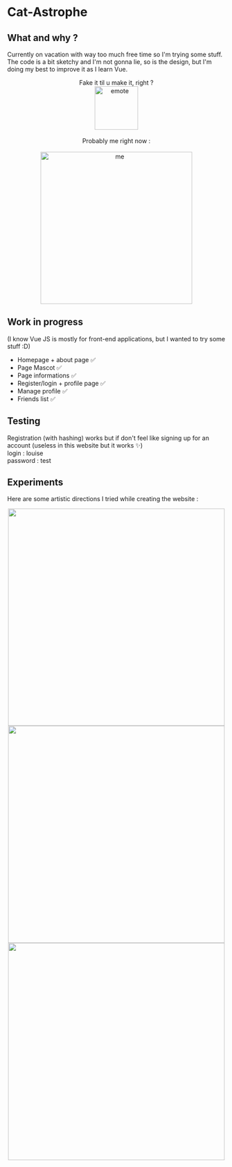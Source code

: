 # Cat-Astrophe

## What and why ?
Currently on vacation with way too much free time so I'm trying some stuff. The code is a bit sketchy and I'm not gonna lie, so is the design, but I'm doing my best to improve it as I learn Vue.
<p align="center">
    Fake it til u make it, right ?<br>
    <img src="https://github.com/user-attachments/assets/3f8b2104-01ac-4904-a15d-73d71de80a5f" alt="emote" width="100"/><br><br>
    Probably me right now :<br><br>
    <img src="https://github.com/user-attachments/assets/31a632e1-9702-4f47-a784-8ffab552dd7b" alt="me" width="350"/>
</p>

## Work in progress
(I know Vue JS is mostly for front-end applications, but I wanted to try some stuff :D)<br>
- Homepage + about page ✅<br>
- Page Mascot ✅<br>
- Page informations ✅<br>
- Register/login + profile page ✅<br>
- Manage profile ✅<br>
- Friends list ✅<br>

## Testing
Registration (with hashing) works but if don't feel like signing up for an account (useless in this website but it works ✨)<br>
login : louise<br>
password : test<br>

## Experiments

Here are some artistic directions I tried while creating the website :<br>
<p align="center">
<img src="https://github.com/user-attachments/assets/dbc663c7-bfdc-4c6b-b64b-6bdd21013a51" width="500"/><br>
<img src="https://github.com/user-attachments/assets/3169bf78-6d72-4870-aef1-a37a054e8ef8" width="500"/><br>
<img src="https://github.com/user-attachments/assets/4b6e42f6-0e54-4d13-a7d0-2529581ce325" width="500"/><br>
</p>
